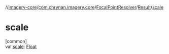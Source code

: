 //[imagery-core](../../../../index.md)/[com.chrynan.imagery.core](../../index.md)/[FocalPointResolver](../index.md)/[Result](index.md)/[scale](scale.md)

# scale

[common]\
val [scale](scale.md): [Float](https://kotlinlang.org/api/latest/jvm/stdlib/kotlin/-float/index.html)
